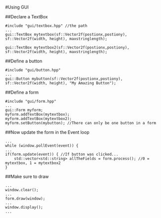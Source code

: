 #Using GUI

##Declare a TextBox
```
#include "gui/textbox.hpp" //the path
...
gui::TextBox mytextbox(sf::Vector2f(postionx,postiony), sf::Vector2f(width, height), maxstringlength);

gui::TextBox mytextbox2(sf::Vector2f(postionx,postiony), sf::Vector2f(width, height), maxstringlength);
```

##Define a button
```
#include "gui/button.hpp"
...
gui::Button mybutton(sf::Vector2f(postionx,postiony), sf::Vector2f(width, height), "My Amazing Button");
```

##Define a form
```
#include "gui/form.hpp"
...
gui::Form myform;
myform.addTextBox(mytextbox);
myform.addTextBox(mytextbox2);
myform.setButton(mybutton); //There can only be one button in a form
```

##Now update the form in the Event loop
```
...
while (window.pollEvent(event)) {
...
if(form.update(event)) { //If button was clicked...
    std::vector<std::string> allTheFields = form.process(); //0 = mytextbox, 1 = mytextbox2
}
```

##Make sure to draw
```
...
window.clear();
...
form.draw(window);
...
window.display();
...
```
